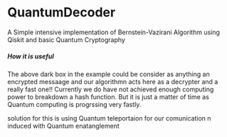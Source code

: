 # QuantumDecoder
A Simple intensive implementation of Bernstein-Vazirani Algorithm using Qiskit and basic Quantum Cryptography




<h5> How it is useful</h5>
The above dark box in the example could be consider as anything an encrypted messaage and our algorithmn acts here as a decrypter and a really fast one!!
Currently we do have not achieved enough computing power to breakdown a hash function. But it is just a matter of time as Quantum computing is progrssing very fastly.

solution for this is using Quantum teleportaion for our comunication n induced with Quantum enatanglement
